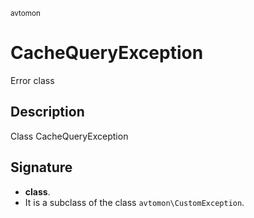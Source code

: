 <small> avtomon </small>

CacheQueryException
===================

Error class

Description
-----------

Class CacheQueryException

Signature
---------

- **class**.
- It is a subclass of the class `avtomon\CustomException`.
